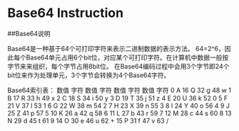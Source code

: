 # Base64 Instruction
##Base64说明

Base64是一种基于64个可打印字符来表示二进制数据的表示方法。
64=2^6，因此每个Base64单元占用6个bit位，对应某个可打印字符。在计算机中数据一般按字节来来组织，每个字节占用8bit位。
在Base64编码过程中会用3个字节即24个bit位来作为处理单元，3个字节会转换为4个Base64字符。

Base64索引表：
数值	字符	 	数值	字符	 	数值	字符	 	数值	字符
0	    A	      16	  Q	      32	  g	        48	  w
1	    B	      17	  R	      33	  h	        49	  x
2	    C	      18	  S	      34	  i	        50	  y
3	    D	      19	  T	      35	  j	        51	  z
4	    E	      20	  U	      36	  k	        52	  0
5	    F	      21	  V	      37	  l	        53	  1
6	    G	      22	  W	      38	  m	        54	  2
7	    H	      23	  X	      39	  n	        55	  3
8	    I	      24	  Y	      40	  o	        56	  4
9	    J	      25	  Z	      41	  p	        57	  5
10	  K	      26	  a	      42	  q	        58	  6
11	  L	      27	  b	      43	  r	        59	  7
12	  M	      28	  c	      44	  s	        60	  8
13	  N	      29	  d	      45	  t	        61	  9
14	  O	      30	  e	      46	  u	        62	  +
15	  P	      31	  f	      47	  v	        63	  /
